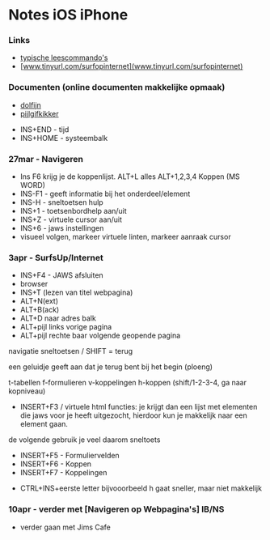 # Notes iOS iPhone

### Links
* [typische leescommando's](https://www.eduvip.nl/VSOdigitaal/webcourse/Reading_Commands.htm)
* [www.tinyurl.com/surfopinternet](www.tinyurl.com/surfopinternet)

### Documenten (online documenten makkelijke opmaak)

- [dolfijn](..\documents\dolfijn.md)
- [pijlgifkikker](..\doucments\pijlgifkikker.md)

* INS+END - tijd
* INS+HOME - systeembalk

### 27mar - Navigeren

* Ins F6 krijg je de koppenlijst. ALT+L alles ALT+1,2,3,4 Koppen (MS WORD)
* INS-F1 - geeft informatie bij het onderdeel/element
* INS-H - sneltoetsen hulp
* INS+1 - toetsenbordhelp aan/uit
* INS+Z - virtuele cursor aan/uit
* INS+6 - jaws instellingen
* visueel volgen, markeer virtuele linten, markeer aanraak cursor

### 3apr - SurfsUp/Internet 

* INS+F4 - JAWS afsluiten
* browser
* INS+T (lezen van titel webpagina)
* ALT+N(ext)
* ALT+B(ack)
* ALT+D naar adres balk
* ALT+pijl links vorige pagina
* ALT+pijl rechte baar volgende geopende pagina

navigatie sneltoetsen / SHIFT = terug

een geluidje geeft aan dat je terug bent bij het begin (ploeng)

t-tabellen
f-formulieren
v-koppelingen
h-koppen (shift/1-2-3-4, ga naar kopniveau)

* INSERT+F3 / virtuele html functies: je krijgt dan een lijst met elementen die jaws voor je heeft uitgezocht, hierdoor kun je makkelijk naar een element gaan.

de volgende gebruik je veel daarom sneltoets
* INSERT+F5 - Formuliervelden 
* INSERT+F6 - Koppen
* INSERT+F7 - Koppelingen

- CTRL+INS+eerste letter bijvooorbeeld h gaat sneller, maar niet makkelijk

### 10apr - verder met [Navigeren op Webpagina's] IB/NS

- verder gaan met Jims Cafe


